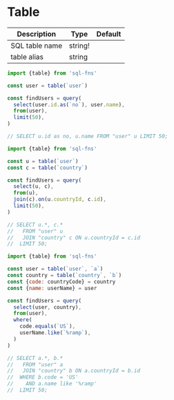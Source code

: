 # Table

| Description    | Type    | Default |
|----------------|---------|---------|
| SQL table name | string! |         |
| table alias    | string  |         |


```js
import {table} from 'sql-fns'

const user = table(`user`)

const findUsers = query(
  select(user.id.as(`no`), user.name),
  from(user),
  limit(50),
)

// SELECT u.id as no, u.name FROM "user" u LIMIT 50;
```

```js
import {table} from 'sql-fns'

const u = table(`user`)
const c = table(`country`)

const findUsers = query(
  select(u, c),
  from(u),
  join(c).on(u.countryId, c.id),
  limit(50),
)

// SELECT u.*, c.* 
//   FROM "user" u
//   JOIN "country" c ON u.countryId = c.id
//  LIMIT 50;
```

```js
import {table} from 'sql-fns'

const user = table(`user`, `a`)
const country = table(`country`, `b`)
const {code: countryCode} = country
const {name: userName} = user

const findUsers = query(
  select(user, country),
  from(user),
  where(
    code.equals(`US`),
    userName.like(`%ramp`),
  )
)

// SELECT a.*, b.* 
//   FROM "user" a
//   JOIN "country" b ON a.countryId = b.id
//  WHERE b.code = 'US'
//    AND a.name like '%ramp'
//  LIMIT 50;
```
